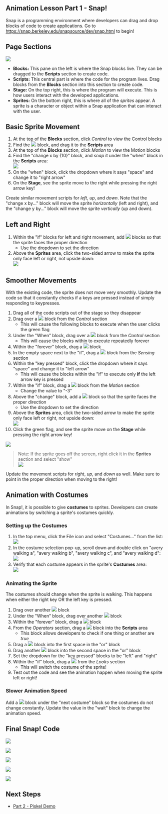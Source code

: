 ## Animation Lesson Part 1 - Snap!
Snap is a programming environment where developers can drag and drop blocks of code to create applications. Go to https://snap.berkeley.edu/snapsource/dev/snap.html to begin!

## Page Sections
![](https://i.imgur.com/jcmHn2a.png)

- **Blocks:** This pane on the left is where the Snap blocks live. They can be dragged to the **Scripts** section to create code.
- **Scripts:** This central part is where the code for the program lives. Drag blocks from the **Blocks** section into this section to create code.
- **Stage:** On the top right, this is where the program will execute. This is how users interact with the developed applications.
- **Sprites:** On the bottom right, this is where all of the _sprites_ appear. A sprite is a character or object within a Snap application that can interact with the user.

## Basic Sprite Movement
1. At the top of the **Blocks** section, click _Control_ to view the Control blocks
1. Find the ![](https://i.imgur.com/hVrmVxa.png) block, and drag it to the **Scripts** area  
1. At the top of the **Blocks** section, click _Motion_ to view the Motion blocks
1. Find the "change x by {10}" block, and _snap_ it under the "when" block in the **Scripts** area:  
    ![](https://i.imgur.com/Y3QWa5B.png)
1. On the "when" block, click the dropdown where it says "space" and change it to "right arrow"
1. On the **Stage**, see the sprite move to the right while pressing the right arrow key!

Create similar movement scripts for _left_, _up_, and _down_. Note that the "change x by..." block will move the sprite _horizontally_ (left and right), and the "change y by..." block will move the sprite _vertically_ (up and down).

## Left and Right
1. Within the "if" blocks for left and right movement, add ![](https://i.imgur.com/Ij5razi.png) blocks so that the sprite faces the proper direction
    - Use the dropdown to set the direction
1. Above the **Sprites** area, click the two-sided arrow to make the sprite only face left or right, not upside down:  
    ![](https://i.imgur.com/eedpGWz.png)

## Smoother Movements
With the existing code, the sprite does not move very smoothly. Update the code so that it constantly checks if a keys are pressed instead of simply responding to keypresses.

1. Drag all of the code scripts out of the stage so they disappear
1. Drag over a ![](https://i.imgur.com/sUQuf19.png) block from the _Control_ section
    - This will cause the following blocks to execute when the user clicks the green flag
1. Under the "When" block, drag over a ![](https://i.imgur.com/f0mf813.png) block from the _Control_ section
    - This will cause the blocks within to execute repeatedly forever
1. Within the "forever" block, drag a ![](https://i.imgur.com/N29G17D.png) block
1. In the empty space next to the "if", drag a ![](https://i.imgur.com/MetLsie.png) block from the _Sensing_ section
1. Within the "key pressed" block, click the dropdown where it says "space" and change it to "left arrow"
    - This will cause the blocks within the "if" to execute only **if** the left arrow key is pressed
1. Within the "if" block, drag a ![](https://i.imgur.com/UmyNtt7.png) block from the _Motion_ section
    - Change the value to "-3"
1. Above the "change" block, add a ![](https://i.imgur.com/Ij5razi.png) block so that the sprite faces the proper direction
    - Use the dropdown to set the direction
1. Above the **Sprites** area, click the two-sided arrow to make the sprite only face left or right, not upside down:  
    ![](https://i.imgur.com/eedpGWz.png)
1. Click the green flag, and see the sprite move on the **Stage** while pressing the right arrow key!

![](https://i.imgur.com/887dbhu.png)

>Note: If the sprite goes off the screen, right click it in the **Sprites** section and select "show"  
>![](https://i.imgur.com/XFL2qrG.png)

Update the movement scripts for _right_, _up_, and _down_ as well. Make sure to point in the proper direction when moving to the right!

## Animation with Costumes
In Snap!, it is possible to give **costumes** to sprites. Developers can create animations by switching a sprite's costumes quickly.

### Setting up the Costumes
1. In the top menu, click the File icon and select "Costumes..." from the list:  
    ![](https://i.imgur.com/qqLjmeH.png)
1. In the costume selection pop-up, scroll down and double click on "avery walking a", "avery walking b", "avery walking c", and "avery walking d":  
    ![](https://i.imgur.com/PgUSI4f.png)
1. Verify that each costume appears in the sprite's **Costumes** area:  
    ![](https://i.imgur.com/Y3zyQzT.png)

### Animating the Sprite
The costumes should change when the sprite is walking. This happens when either the right key OR the left key is pressed.

1. Drag over another ![](https://i.imgur.com/sUQuf19.png) block
1. Under the "When" block, drag over another ![](https://i.imgur.com/f0mf813.png) block
1. Within the "forever" block, drag a ![](https://i.imgur.com/N29G17D.png) block
1. From the _Operators_ section, drag a ![](https://i.imgur.com/ZfNwmLB.png) block into the **Scripts** area
    - This block allows developers to check if one thing or another are _true_
1. Drag a ![](https://i.imgur.com/MetLsie.png) block into the first space in the "or" block
1. Drag another ![](https://i.imgur.com/MetLsie.png) block into the second space in the "or" block
1. Set the dropdown for the "key pressed" blocks to be "left" and "right"
1. Within the "if" block, drag a ![](https://i.imgur.com/J2TuJpO.png) from the _Looks_ section
    - This will switch the costume of the sprite!
1. Test out the code and see the animation happen when moving the sprite left or right!

### Slower Animation Speed
Add a ![](https://i.imgur.com/7Hkpiyh.png) block under the "next costume" block so the costumes do not change constantly. Update the value in the "wait" block to change the animation speed.

## Final Snap! Code
![](https://i.imgur.com/IKqp8cu.png)

![](https://i.imgur.com/887dbhu.png)

![](https://i.imgur.com/Ncjsa3W.png)

![](https://i.imgur.com/wuGy8hi.png)

![](https://i.imgur.com/dauS4zN.png)

## Next Steps
- [Part 2 - Piskel Demo](Part2Piskel.md)